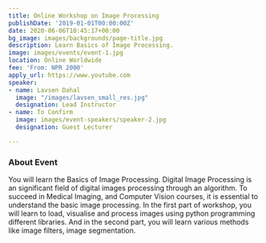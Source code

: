 ```yaml
---
title: Online Workshop on Image Processing
publishDate: '2019-01-01T00:00:00Z'
date: 2020-06-06T10:45:17+00:00
bg_image: images/backgrounds/page-title.jpg
description: Learn Basics of Image Processing.
image: images/events/event-1.jpg
location: Online Worldwide
fee: 'From: NPR 2000'
apply_url: https://www.youtube.com
speaker:
- name: Lavsen Dahal
  image: "/images/lavsen_small_res.jpg"
  designation: Lead Instructor
- name: To Confirm
  image: images/event-speakers/speaker-2.jpg
  designation: Guest Lecturer

---
```

### About Event

You will learn the Basics of Image Processing. Digital Image Processing is an significant field of digital images processing through an algorithm. To succeed in Medical Imaging, and Computer Vision courses, it is essential to understand the basic image processing. In the first part of workshop, you will learn to load, visualise and process images using python programming different libraries. And in the second part, you will learn various methods like image filters, image segmentation.
